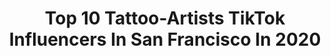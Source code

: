 ---
title: Top 10 Tattoo-Artists TikTok Influencers In San Francisco In 2020
description: >-
  Find top tattoo-artists TikTok influencers in San Francisco in 2020. Most popular hashtags: #sanfrancisco #artists #finalsathome #duet.
platform: TikTok
profiles:
  - username: "hairpaintedwithlove"
    fullname: >-
      Rachel Stefanik
    location: "United States"
    followers: 3939
    engagement: 2786
    commentsToLikes: 0.023062
    id: ckac66xe9duy40i78zuzxf43o
    verified: false
    hashtags: "#wipeitdown, #hairstylist, #musiclives, #rainbow"
  - username: "kirkmaxson"
    fullname: >-
      kirkmaxson
    location: "United States"
    followers: 99229
    engagement: 829
    commentsToLikes: 0.034993
    id: ck982lhf0gkej0j7894ckbdr3
    verified: false
    hashtags: "#tiktokviral, #plastiquetiara, #artist, #getcrafty"
  - username: "lisaelley"
    fullname: >-
      Lisa Elley ART 💠
    location: "United States"
    followers: 201930
    engagement: 970
    commentsToLikes: 0.010221
    id: ck81q4irbfvno0j788n30kxcr
    verified: false
    hashtags: "#monterrey, #vangogh, #commissions, #artistcheck"
  - username: "bradywillmott"
    fullname: >-
      Concussion Gallery
    location: "United States"
    followers: 2113
    engagement: 1127
    commentsToLikes: 0.038598
    id: ck9k7i2xg50a70j782hhu54zy
    verified: false
    hashtags: "#skateboardart, #paintart, #artists, #narwhal"
  - username: "martin_the_dad"
    fullname: >-
      Martin
    location: "United States"
    followers: 13505
    engagement: 499
    commentsToLikes: 0.082425
    id: ck8fc1qgm60yo0j780txndyh8
    verified: false
    hashtags: "#home, #hmmm, #joke, #ebay"
  - username: "eddiegangland"
    fullname: >-
      Eddie Gangland
    location: "United States"
    followers: 12061
    engagement: 590
    commentsToLikes: 0.046815
    id: ck8qncbxztyf60j7824z8x4ko
    verified: false
    hashtags: "#city, #love, #doctor, #nipseyhussle"
  - username: "mess.othelioma"
    fullname: >-
      muhtanya
    location: "United States"
    followers: 2672
    engagement: 1372
    commentsToLikes: 0.047174
    id: ckai6iz5mwbnn0i78kimtdinz
    verified: false
    hashtags: "#littlethings, #technology, #womeninstem, #dogsoftiktok"
  - username: "manual_hybrid"
    fullname: >-
      aliya
    location: "United States"
    followers: 11548
    engagement: 2076
    commentsToLikes: 0.015222
    id: ck9fmlr3vu2q50j78fte2axaz
    verified: false
    hashtags: "#demon, #twinpeaks, #quarantinelife, #newt"
  - username: "mcbreezy84"
    fullname: >-
      Marty McFly Williams
    location: "United States"
    followers: 4161
    engagement: 1325
    commentsToLikes: 0.083749
    id: cka8dxt2cutkq0i789kk4j1ut
    verified: false
    hashtags: "#lizzo, #musiclives, #brentwood, #music"
  - username: "phoenix.wilder"
    fullname: >-
      The Phoenix
    location: "United States"
    followers: 37572
    engagement: 874
    commentsToLikes: 0.046882
    id: ck921pfrij3s90j78k51bljdk
    verified: false
    hashtags: "#pandemicproof, #thebeatles, #makeitrain, #artists"
---